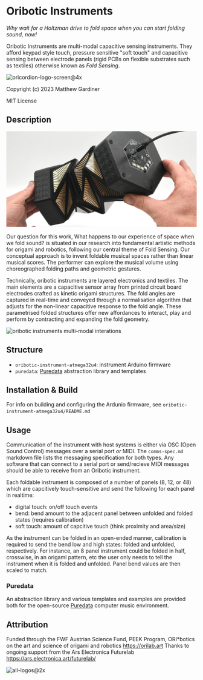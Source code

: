Oribotic Instruments
====================

_Why wait for a Holtzman drive to fold space when you can start folding sound, now!_

Oribotic Instruments are multi-modal capacitive sensing instruments. They afford keypad style touch, pressure sensitive "soft touch" and capacitive sensing between electrode panels (rigid PCBs on flexible substrates such as textiles) otherwise known as _Fold Sensing_.

![oricordion-logo-screen@4x](https://github.com/oribotic/oribotic-instruments/assets/6670535/0195ca17-a8ac-4a47-95b8-db6d01232ae0)

Copyright (c) 2023 Matthew Gardiner

MIT License

Description
-----------

![oribotic instruments](images/oricordion-in-hand-oribotic-instrumentsmatthew-gardiner_2000x1000.webp)

Our question for this work, What happens to our experience of space when we fold sound? is situated in our research into fundamental artistic methods for origami and robotics, following our central theme of Fold Sensing. Our conceptual approach is to invent foldable musical spaces rather than linear musical scores. The performer can explore the musical volume using choreographed folding paths and geometric gestures. 

Technically, oribotic instruments are layered electronics and textiles. The main elements are a capacitive sensor array from printed circuit board electrodes crafted as kinetic origami structures. The fold angles are captured in real-time and conveyed through a normalisation algorithm that adjusts for the non-linear capacitive response to the fold angle. These parametrised folded structures offer new affordances to interact, play and perform by contracting and expanding the fold geometry.

![oribotic instruments multi-modal interations](images/multi-modal-composite@4x.png)

Structure
---------

* `oribotic-instrument-atmega32u4`: instrument Arduino firmware
* `puredata`: [Puredata](https://puredata.info) abstraction library and templates

Installation & Build
--------------------

For info on building and configuring the Ardunio firmware, see `oribotic-instrument-atmega32u4/README.md`

Usage
-----

Communication of the instrument with host systems is either via OSC (Open Sound Control) messages over a serial port *or* MIDI. The `comms-spec.md` markdown file lists the messaging specification for both types. Any software that can connect to a serial port or send/recieve MIDI messages should be able to receive from an Oribotic instrument.

Each foldable instrument is composed of a number of panels (8, 12, or 48) which are capcitively touch-sensitive and send the following for each panel in realtime:
* digital touch: on/off touch events
* bend: bend amount to the adjacent panel between unfolded and folded states (requires calibration)
* soft touch: amount of capcitive touch (think proximity and area/size)

As the instrument can be folded in an open-ended manner, calibration is required to send the bend low and high states: folded and unfolded, respectively. For instance, an 8 panel instrument could be folded in half, crosswise, in an origami pattern, etc the user only needs to tell the instrument when it is folded and unfolded. Panel bend values are then scaled to match.

### Puredata

An abstraction library and various templates and examples are provided both for the open-source [Puredata](https://puredata.info) computer music environment. 

Attribution
-----------

Funded through the FWF Austrian Science Fund, PEEK Program, ORI*botics on the art and science of origami and robotics https://orilab.art
Thanks to ongoing support from the Ars Electronica Futurelab https://ars.electronica.art/futurelab/

<img width="1920" alt="all-logos@2x" src="https://github.com/oribotic/oribotic-instruments/assets/6670535/2e1dc484-4993-4a09-85b9-a5d2924db968">



